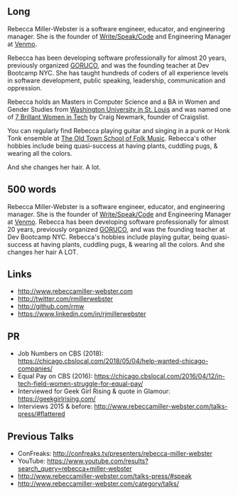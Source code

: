 
## Long

Rebecca Miller-Webster is a software engineer, educator, and engineering manager. She is the founder of [Write/Speak/Code](http://www.writespeakcode.com) and Engineering Manager at [Venmo](https://venmo.com/).

Rebecca has been developing software professionally for almost 20 years, previously organized [GORUCO](http://goruco.com), and was the founding teacher at Dev Bootcamp NYC. She has taught hundreds of coders of all experience levels in software development, public speaking, leadership, communication and oppression.

Rebecca holds an Masters in Computer Science and a BA in Women and Gender Studies from [Washington University in St. Louis](http://wustl.edu/) and was named one of [7 Brillant Women in Tech](http://craigconnects.org/2014/06/7-brilliant-women-in-tech.html) by Craig Newmark, founder of Craigslist.

You can regularly find Rebecca playing guitar and singing in a punk or Honk Tonk ensemble at [The Old Town School of Folk Music](https://www.oldtownschool.org/). Rebecca's other hobbies include being quasi-success at having plants, cuddling pugs, &amp; wearing all the colors.


And she changes her hair. A lot.

## 500 words

Rebecca Miller-Webster is a software engineer, educator, and engineering manager. She is the founder of [Write/Speak/Code](http://www.writespeakcode.com) and Engineering Manager at [Venmo](https://venmo.com/). Rebecca has been developing software professionally for almost 20 years, previously organized [GORUCO](http://goruco.com), and was the founding teacher at Dev Bootcamp NYC. Rebecca's hobbies include playing guitar, being quasi-success at having plants, cuddling pugs, & wearing all the colors.  And she changes her hair A LOT.


## Links

* http://www.rebeccamiller-webster.com
* http://twitter.com/rmillerwebster
* http://github.com/rmw
* https://www.linkedin.com/in/rjmillerwebster

## PR

* Job Numbers on CBS (2018): https://chicago.cbslocal.com/2018/05/04/help-wanted-chicago-companies/
* Equal Pay on CBS (2016): https://chicago.cbslocal.com/2016/04/12/in-tech-field-women-struggle-for-equal-pay/
* Interviewed for Geek Girl Rising & quote in Glamour: https://geekgirlrising.com/
* Interviews 2015 & before: http://www.rebeccamiller-webster.com/talks-press/#flattered

## Previous Talks

* ConFreaks: http://confreaks.tv/presenters/rebecca-miller-webster
* YouTube: https://www.youtube.com/results?search_query=rebecca+miller-webster
* http://www.rebeccamiller-webster.com/talks-press/#speak
* http://www.rebeccamiller-webster.com/category/talks/
